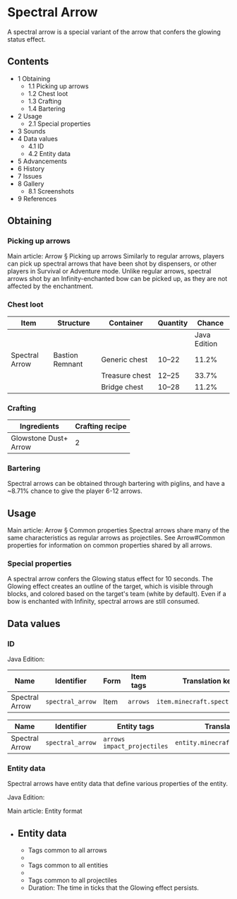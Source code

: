 # Spectral Arrow
A spectral arrow is a special variant of the arrow that confers the glowing status effect.

## Contents
- 1 Obtaining
	- 1.1 Picking up arrows
	- 1.2 Chest loot
	- 1.3 Crafting
	- 1.4 Bartering
- 2 Usage
	- 2.1 Special properties
- 3 Sounds
- 4 Data values
	- 4.1 ID
	- 4.2 Entity data
- 5 Advancements
- 6 History
- 7 Issues
- 8 Gallery
	- 8.1 Screenshots
- 9 References

## Obtaining
### Picking up arrows
Main article: Arrow § Picking up arrows
Similarly to regular arrows, players can pick up spectral arrows that have been shot by dispensers, or other players in Survival or Adventure mode. Unlike regular arrows, spectral arrows shot by an Infinity-enchanted bow can be picked up, as they are not affected by the enchantment.

### Chest loot
| Item           | Structure       | Container      | Quantity | Chance       |
|----------------|-----------------|----------------|----------|--------------|
|                |                 |                |          | Java Edition |
| Spectral Arrow | Bastion Remnant | Generic chest  | 10–22    | 11.2%        |
|                |                 | Treasure chest | 12–25    | 33.7%        |
|                |                 | Bridge chest   | 10–28    | 11.2%        |

### Crafting
| Ingredients               | Crafting recipe |
|---------------------------|-----------------|
| Glowstone Dust+<br/>Arrow | 2               |

### Bartering
Spectral arrows can be obtained through bartering with piglins, and have a ~8.71% chance to give the player 6-12 arrows.

## Usage
Main article: Arrow § Common properties
Spectral arrows share many of the same characteristics as regular arrows as projectiles. See Arrow#Common properties for information on common properties shared by all arrows. 

### Special properties
A spectral arrow confers the Glowing status effect for 10 seconds. The Glowing effect creates an outline of the target, which is visible through blocks, and colored based on the target's team (white by default). Even if a bow is enchanted with Infinity, spectral arrows are still consumed.

## Data values
### ID
Java Edition:

| Name           | Identifier       | Form | Item tags | Translation key                 |
|----------------|------------------|------|-----------|---------------------------------|
| Spectral Arrow | `spectral_arrow` | Item | `arrows`  | `item.minecraft.spectral_arrow` |

| Name           | Identifier       | Entity tags                       | Translation key                   |
|----------------|------------------|-----------------------------------|-----------------------------------|
| Spectral Arrow | `spectral_arrow` | `arrows`<br/>`impact_projectiles` | `entity.minecraft.spectral_arrow` |

### Entity data
Spectral arrows have entity data that define various properties of the entity.

Java Edition:

Main article: Entity format
- Entity data
	- 
	- Tags common to all arrows
	- 
	- Tags common to all entities
	- 
	- Tags common to all projectiles
	- Duration: The time in ticks that the Glowing effect persists.

